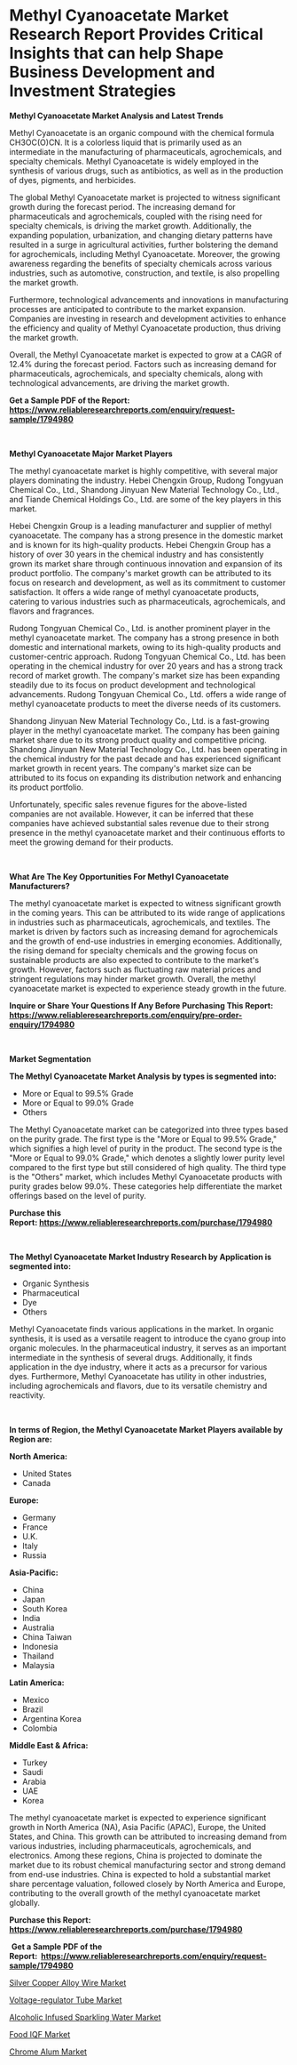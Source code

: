 <p><h1>Methyl Cyanoacetate Market Research Report Provides Critical Insights that can help Shape Business Development and Investment Strategies</h1></p><p><strong>Methyl Cyanoacetate Market Analysis and Latest Trends</strong></p>
<p><p>Methyl Cyanoacetate is an organic compound with the chemical formula CH3OC(O)CN. It is a colorless liquid that is primarily used as an intermediate in the manufacturing of pharmaceuticals, agrochemicals, and specialty chemicals. Methyl Cyanoacetate is widely employed in the synthesis of various drugs, such as antibiotics, as well as in the production of dyes, pigments, and herbicides.</p><p>The global Methyl Cyanoacetate market is projected to witness significant growth during the forecast period. The increasing demand for pharmaceuticals and agrochemicals, coupled with the rising need for specialty chemicals, is driving the market growth. Additionally, the expanding population, urbanization, and changing dietary patterns have resulted in a surge in agricultural activities, further bolstering the demand for agrochemicals, including Methyl Cyanoacetate. Moreover, the growing awareness regarding the benefits of specialty chemicals across various industries, such as automotive, construction, and textile, is also propelling the market growth.</p><p>Furthermore, technological advancements and innovations in manufacturing processes are anticipated to contribute to the market expansion. Companies are investing in research and development activities to enhance the efficiency and quality of Methyl Cyanoacetate production, thus driving the market growth.</p><p>Overall, the Methyl Cyanoacetate market is expected to grow at a CAGR of 12.4% during the forecast period. Factors such as increasing demand for pharmaceuticals, agrochemicals, and specialty chemicals, along with technological advancements, are driving the market growth.</p></p>
<p><strong>Get a Sample PDF of the Report:&nbsp; <a href="https://www.reliableresearchreports.com/enquiry/request-sample/1794980">https://www.reliableresearchreports.com/enquiry/request-sample/1794980</a></strong></p>
<p>&nbsp;</p>
<p><strong>Methyl Cyanoacetate Major Market Players</strong></p>
<p><p>The methyl cyanoacetate market is highly competitive, with several major players dominating the industry. Hebei Chengxin Group, Rudong Tongyuan Chemical Co., Ltd., Shandong Jinyuan New Material Technology Co., Ltd., and Tiande Chemical Holdings Co., Ltd. are some of the key players in this market.</p><p>Hebei Chengxin Group is a leading manufacturer and supplier of methyl cyanoacetate. The company has a strong presence in the domestic market and is known for its high-quality products. Hebei Chengxin Group has a history of over 30 years in the chemical industry and has consistently grown its market share through continuous innovation and expansion of its product portfolio. The company's market growth can be attributed to its focus on research and development, as well as its commitment to customer satisfaction. It offers a wide range of methyl cyanoacetate products, catering to various industries such as pharmaceuticals, agrochemicals, and flavors and fragrances.</p><p>Rudong Tongyuan Chemical Co., Ltd. is another prominent player in the methyl cyanoacetate market. The company has a strong presence in both domestic and international markets, owing to its high-quality products and customer-centric approach. Rudong Tongyuan Chemical Co., Ltd. has been operating in the chemical industry for over 20 years and has a strong track record of market growth. The company's market size has been expanding steadily due to its focus on product development and technological advancements. Rudong Tongyuan Chemical Co., Ltd. offers a wide range of methyl cyanoacetate products to meet the diverse needs of its customers.</p><p>Shandong Jinyuan New Material Technology Co., Ltd. is a fast-growing player in the methyl cyanoacetate market. The company has been gaining market share due to its strong product quality and competitive pricing. Shandong Jinyuan New Material Technology Co., Ltd. has been operating in the chemical industry for the past decade and has experienced significant market growth in recent years. The company's market size can be attributed to its focus on expanding its distribution network and enhancing its product portfolio.</p><p>Unfortunately, specific sales revenue figures for the above-listed companies are not available. However, it can be inferred that these companies have achieved substantial sales revenue due to their strong presence in the methyl cyanoacetate market and their continuous efforts to meet the growing demand for their products.</p></p>
<p>&nbsp;</p>
<p><strong>What Are The Key Opportunities For Methyl Cyanoacetate Manufacturers?</strong></p>
<p><p>The methyl cyanoacetate market is expected to witness significant growth in the coming years. This can be attributed to its wide range of applications in industries such as pharmaceuticals, agrochemicals, and textiles. The market is driven by factors such as increasing demand for agrochemicals and the growth of end-use industries in emerging economies. Additionally, the rising demand for specialty chemicals and the growing focus on sustainable products are also expected to contribute to the market's growth. However, factors such as fluctuating raw material prices and stringent regulations may hinder market growth. Overall, the methyl cyanoacetate market is expected to experience steady growth in the future.</p></p>
<p><strong>Inquire or Share Your Questions If Any Before Purchasing This Report: <a href="https://www.reliableresearchreports.com/enquiry/pre-order-enquiry/1794980">https://www.reliableresearchreports.com/enquiry/pre-order-enquiry/1794980</a></strong></p>
<p>&nbsp;</p>
<p><strong>Market Segmentation</strong></p>
<p><strong>The Methyl Cyanoacetate Market Analysis by types is segmented into:</strong></p>
<p><ul><li>More or Equal to 99.5% Grade</li><li>More or Equal to 99.0% Grade</li><li>Others</li></ul></p>
<p><p>The Methyl Cyanoacetate market can be categorized into three types based on the purity grade. The first type is the "More or Equal to 99.5% Grade," which signifies a high level of purity in the product. The second type is the "More or Equal to 99.0% Grade," which denotes a slightly lower purity level compared to the first type but still considered of high quality. The third type is the "Others" market, which includes Methyl Cyanoacetate products with purity grades below 99.0%. These categories help differentiate the market offerings based on the level of purity.</p></p>
<p><strong>Purchase this Report:&nbsp;<a href="https://www.reliableresearchreports.com/purchase/1794980">https://www.reliableresearchreports.com/purchase/1794980</a></strong></p>
<p>&nbsp;</p>
<p><strong>The Methyl Cyanoacetate Market Industry Research by Application is segmented into:</strong></p>
<p><ul><li>Organic Synthesis</li><li>Pharmaceutical</li><li>Dye</li><li>Others</li></ul></p>
<p><p>Methyl Cyanoacetate finds various applications in the market. In organic synthesis, it is used as a versatile reagent to introduce the cyano group into organic molecules. In the pharmaceutical industry, it serves as an important intermediate in the synthesis of several drugs. Additionally, it finds application in the dye industry, where it acts as a precursor for various dyes. Furthermore, Methyl Cyanoacetate has utility in other industries, including agrochemicals and flavors, due to its versatile chemistry and reactivity.</p></p>
<p>&nbsp;</p>
<p><strong>In terms of Region, the Methyl Cyanoacetate Market Players available by Region are:</strong></p>
<p>
    <p> <strong> North America: </strong>
        <ul>
            <li>United States</li>
            <li>Canada</li>
        </ul>
        </p> 
    <p> <strong> Europe: </strong>
        <ul>
            <li>Germany</li>
            <li>France</li>
            <li>U.K.</li>
            <li>Italy</li>
            <li>Russia</li>
        </ul>
        </p> 
    <p> <strong> Asia-Pacific: </strong>
        <ul>
            <li>China</li>
            <li>Japan</li>
            <li>South Korea</li>
            <li>India</li>
            <li>Australia</li>
            <li>China Taiwan</li>
            <li>Indonesia</li>
            <li>Thailand</li>
            <li>Malaysia</li>
        </ul>
        </p> 
    <p> <strong> Latin America: </strong>
        <ul>
            <li>Mexico</li>
            <li>Brazil</li>
            <li>Argentina Korea</li>
            <li>Colombia</li>
        </ul>
        </p> 
    <p> <strong> Middle East & Africa: </strong>
        <ul>
            <li>Turkey</li>
            <li>Saudi</li>
            <li>Arabia</li>
            <li>UAE</li>
            <li>Korea</li>
        </ul>
    </p>
    </p>
<p><p>The methyl cyanoacetate market is expected to experience significant growth in North America (NA), Asia Pacific (APAC), Europe, the United States, and China. This growth can be attributed to increasing demand from various industries, including pharmaceuticals, agrochemicals, and electronics. Among these regions, China is projected to dominate the market due to its robust chemical manufacturing sector and strong demand from end-use industries. China is expected to hold a substantial market share percentage valuation, followed closely by North America and Europe, contributing to the overall growth of the methyl cyanoacetate market globally.</p></p>
<p><strong>Purchase this Report: <a href="https://www.reliableresearchreports.com/purchase/1794980">https://www.reliableresearchreports.com/purchase/1794980</a></strong></p>
<p>&nbsp;<strong>Get a Sample PDF of the Report:&nbsp;&nbsp;<a href="https://www.reliableresearchreports.com/enquiry/request-sample/1794980">https://www.reliableresearchreports.com/enquiry/request-sample/1794980</a></strong></p>
<p><strong></strong></p>
<p><p><a href="https://github.com/aliciawhite5576/Market-Research-Report-List-1/blob/main/silver-copper-alloy-wire-market.md">Silver Copper Alloy Wire Market</a></p><p><a href="https://medium.com/@cullenblick/voltage-regulator-tube-market-furnishes-information-on-market-share-market-trends-and-market-f97faf41de27">Voltage-regulator Tube Market</a></p><p><a href="https://medium.com/@royross51/alcoholic-infused-sparkling-water-market-the-key-to-successful-business-strategy-forecast-till-73005f37a0b7">Alcoholic Infused Sparkling Water Market</a></p><p><a href="https://medium.com/@henrywheeler53/food-iqf-market-research-report-its-history-and-forecast-2023-to-2030-64d11245a699">Food IQF Market</a></p><p><a href="https://github.com/provorikovar/Market-Research-Report-List-1/blob/main/chrome-alum-market.md">Chrome Alum Market</a></p></p>